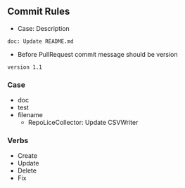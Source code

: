 ## Commit Rules

* Case: Description
```
doc: Update README.md
```

* Before PullRequest commit message should be version
```
version 1.1
```

### Case
* doc
* test
* filename
  * RepoLiceCollector: Update CSVWriter

### Verbs
* Create
* Update
* Delete
* Fix
